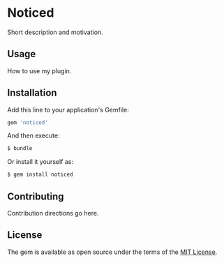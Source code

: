 # Noticed
Short description and motivation.

## Usage
How to use my plugin.

## Installation
Add this line to your application's Gemfile:

```ruby
gem 'noticed'
```

And then execute:
```bash
$ bundle
```

Or install it yourself as:
```bash
$ gem install noticed
```

## Contributing
Contribution directions go here.

## License
The gem is available as open source under the terms of the [MIT License](https://opensource.org/licenses/MIT).
